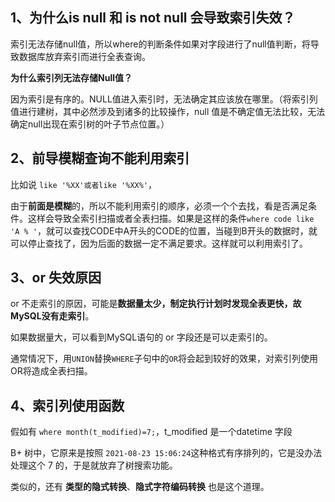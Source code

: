 ## 1、为什么is null 和 is not null 会导致索引失效？

索引无法存储null值，所以where的判断条件如果对字段进行了null值判断，将导致数据库放弃索引而进行全表查询。



**为什么索引列无法存储Null值？**

因为索引是有序的。NULL值进入索引时，无法确定其应该放在哪里。（将索引列值进行建树，其中必然涉及到诸多的比较操作，null 值是不确定值无法比较，无法确定null出现在索引树的叶子节点位置。）



## 2、前导模糊查询不能利用索引

比如说 `like '%XX'或者like '%XX%'`，

由于**前面是模糊**的，所以不能利用索引的顺序，必须一个个去找，看是否满足条件。这样会导致全索引扫描或者全表扫描。如果是这样的条件`where code like 'A % '`，就可以查找CODE中A开头的CODE的位置，当碰到B开头的数据时，就可以停止查找了，因为后面的数据一定不满足要求。这样就可以利用索引了。





## 3、or 失效原因

or 不走索引的原因，可能是**数据量太少，制定执行计划时发现全表更快，故MySQL没有走索引**。

如果数据量大，可以看到MySQL语句的 or 字段还是可以走索引的。

通常情况下，用`UNION`替换`WHERE`子句中的`OR`将会起到较好的效果，对索引列使用OR将造成全表扫描。



## 4、索引列使用函数

假如有 `where month(t_modified)=7;`，t_modified 是一个datetime 字段

B+ 树中，它原来是按照 `2021-08-23 15:06:24`这种格式有序排列的，它是没办法处理这个 7 的，于是就放弃了树搜索功能。

类似的，还有 **类型的隐式转换**、**隐式字符编码转换** 也是这个道理。

